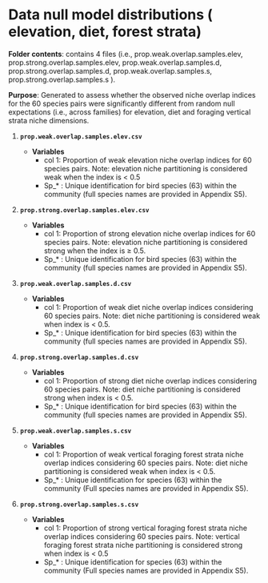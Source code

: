 # Data null model distributions ( elevation, diet, forest strata)

**Folder contents**: contains 4 files (i.e., prop.weak.overlap.samples.elev, prop.strong.overlap.samples.elev, prop.weak.overlap.samples.d, prop.strong.overlap.samples.d, prop.weak.overlap.samples.s, prop.strong.overlap.samples.s ).

**Purpose**: Generated to assess whether the observed niche overlap indices for the 60 species pairs were significantly different from random null expectations (i.e., across families) for elevation, diet and foraging vertical strata niche dimensions.

1. **`prop.weak.overlap.samples.elev.csv`**

   + **Variables**
      * col 1: Proportion of weak elevation niche overlap indices for 60 species pairs. Note: elevation niche partitioning is considered weak when the index is < 0.5 
      * Sp_* : Unique identification for bird species (63) within the community (full species names are provided in Appendix S5).
    
2. **`prop.strong.overlap.samples.elev.csv`**

   + **Variables**
     * col 1: Proportion of strong elevation niche overlap indices for 60 species pairs. Note: elevation niche partitioning is considered strong when the index is ≥ 0.5. 
     * Sp_* : Unique identification for bird species (63) within the community (full species names are provided in Appendix S5).
       
3. **`prop.weak.overlap.samples.d.csv`**
   + **Variables**
     * col 1: Proportion of weak diet niche overlap indices considering 60 species pairs. Note: diet niche partitioning is considered weak when index is < 0.5.  
     * Sp_* :  Unique identification for bird species (63) within the community (full species names are provided in Appendix S5).
    
4. **`prop.strong.overlap.samples.d.csv`**
   + **Variables**
     * col 1: Proportion of strong diet niche overlap indices considering 60 species pairs. Note: diet niche partitioning is considered strong when index is < 0.5.
     * Sp_* :  Unique identification for bird species (63) within the community (full species names are provided in Appendix S5).
     
5. **`prop.weak.overlap.samples.s.csv`**
   + **Variables**
      * col 1: Proportion of weak vertical foraging forest strata niche overlap indices considering 60 species pairs. Note: diet niche partitioning is considered weak when index is < 0.5. 
      * Sp_* : Unique identification for species (63) within the community (Full species names are provided in Appendix S5).
    
 6. **`prop.strong.overlap.samples.s.csv`**
    + **Variables**
       * col 1: Proportion of strong vertical foraging forest strata niche overlap indices considering 60 species pairs. Note: vertical foraging forest strata niche partitioning is considered strong when index is < 0.5 
       * Sp_* : Unique identification for species (63) within the community (Full species names are provided in Appendix S5).

